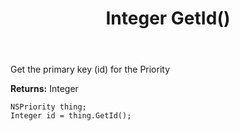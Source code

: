 ﻿---
uid: crmscript_ref_NSPriority_GetId
title: Integer GetId()
intellisense: NSPriority.GetId
keywords: NSPriority, GetId
so.topic: reference
---

Get the primary key (id) for the Priority

**Returns:** Integer

```crmscript
NSPriority thing;
Integer id = thing.GetId();
```

